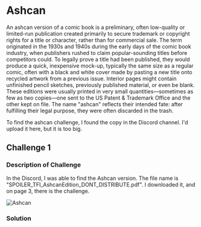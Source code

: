 # Ashcan

An ashcan version of a comic book is a preliminary, often low-quality or limited-run publication created primarily to secure trademark or copyright rights for a title or character, rather than for commercial sale.
The term originated in the 1930s and 1940s during the early days of the comic book industry, when publishers rushed to claim popular-sounding titles before competitors could.
To legally prove a title had been published, they would produce a quick, inexpensive mock-up, typically the same size as a regular comic, often with a black and white cover made by pasting a new title onto recycled artwork from a previous issue.
Interior pages might contain unfinished pencil sketches, previously published material, or even be blank.
These editions were usually printed in very small quantities—sometimes as few as two copies—one sent to the US Patent & Trademark Office and the other kept on file.
The name "ashcan" reflects their intended fate: after fulfilling their legal purpose, they were often discarded in the trash.

To find the ashcan challenge, I found the copy in the Discord channel. I'd upload it here, but it is too big.

## Challenge 1 

### Description of Challenge

In the Discord, I was able to find the Ashcan version. The file name is "SPOILER_TFI_AshcanEdition_DONT_DISTRIBUTE.pdf". I downloaded it, and on page 3, there is the challenge. 

![Ashcan](https://github.com/user-attachments/assets/93b4ccb1-a318-43b1-abbc-242a05b6b871)

### Solution


